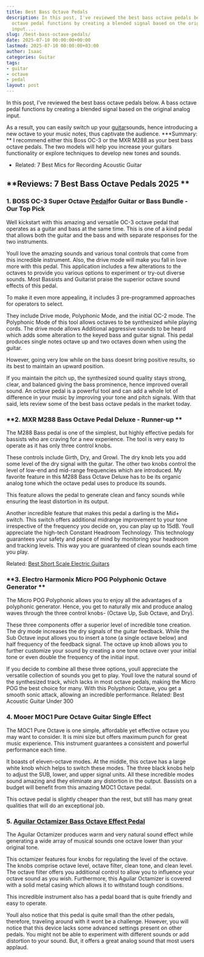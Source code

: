 ```yaml
---
title: Best Bass Octave Pedals
description: In this post, I've reviewed the best bass octave pedals below. A bass
  octave pedal functions by creating a blended signal based on the original analog
  input....
slug: /best-bass-octave-pedals/
date: 2025-07-10 00:00:00+00:00
lastmod: 2025-07-10 00:00:00+03:00
author: Isaac
categories: Guitar
tags:
- guitar
- octave
- pedal
layout: post
---
```

In this post, I've reviewed the best bass octave pedals below. A bass octave pedal functions by creating a blended signal based on the original analog input.

As a result, you can easily switch up your [guitar](https://pestpolicy.com/best-delay-pedals-for-guitar/)sounds, hence introducing a new octave to your music notes, thus captivate the audience. ***Summary: ** I recommend either this Boss OC-3 or the MXR M288 as your best bass octave pedals. The two models will help you increase your guitars functionality or explore techniques to develop new tones and sounds.

* Related: 7 Best Mics for Recording Acoustic Guitar

##  **Reviews: 7 Best Bass Octave Pedals 2025 **

###  **1. BOSS OC-3 Super Octave [Pedal](https://pestpolicy.com/best-bass-compressor-pedal/)for Guitar or Bass Bundle - Our Top Pick**

Well kickstart with this amazing and versatile OC-3 octave pedal that operates as a guitar and bass at the same time. This is one of a kind pedal that allows both the guitar and the bass and with separate responses for the two instruments.

Youll love the amazing sounds and various tonal controls that come from this incredible instrument. Also, the drive mode will make you fall in love more with this pedal. This application includes a few alterations to the octaves to provide you various options to experiment or try-out diverse sounds. Most Bassists and Guitarist praise the superior octave sound effects of this pedal.

To make it even more appealing, it includes 3 pre-programmed approaches for operators to select.

They include Drive mode, Polyphonic Mode, and the initial OC-2 mode. The Polyphonic Mode of this tool allows octaves to be synthesized while playing cords. The drive mode allows Additional aggressive sounds to be heard which adds some alteration to the keyed bass and guitar signal. This pedal produces single notes octave up and two octaves down when using the guitar.

However, going very low while on the bass doesnt bring positive results, so its best to maintain an upward position.

If you maintain the pitch up, the synthesized sound quality stays strong, clear, and balanced giving the bass prominence, hence improved overall sound. An octave pedal is a powerful tool and can add a whole lot of difference in your music by improving your tone and pitch signals. With that said, lets review some of the best bass octave pedals in the market today.

###  **2. MXR M288 Bass Octave Pedal Deluxe - Runner-up **

The M288 Bass pedal is one of the simplest, but highly effective pedals for bassists who are craving for a new experience. The tool is very easy to operate as it has only three control knobs.

These controls include Girth, Dry, and Growl. The dry knob lets you add some level of the dry signal with the guitar. The other two knobs control the level of low-end and mid-range frequencies which are introduced. My favorite feature in this M288 Bass Octave Deluxe has to be its organic analog tone which the octave pedal uses to produce its sounds.

This feature allows the pedal to generate clean and fancy sounds while ensuring the least distortion in its output.

Another incredible feature that makes this pedal a darling is the Mid+ switch. This switch offers additional midrange improvement to your tone irrespective of the frequency you decide on, you can play up to 15dB. Youll appreciate the high-tech Constant Headroom Technology. This technology guarantees your safety and peace of mind by monitoring your headroom and tracking levels. This way you are guaranteed of clean sounds each time you play.

Related: [Best Short Scale Electric Guitars](https://pestpolicy.com/best-short-scale-electric-guitars/)

###  **3. Electro Harmonix Micro POG Polyphonic Octave Generator **

The Micro POG Polyphonic allows you to enjoy all the advantages of a polyphonic generator. Hence, you get to naturally mix and produce analog waves through the three control knobs- (Octave Up, Sub Octave, and Dry).

These three components offer a superior level of incredible tone creation. The dry mode increases the dry signals of the guitar feedback. While the Sub Octave input allows you to insert a tone (a single octave below) and half frequency of the feedback signal. The octave up knob allows you to further customize your sound by creating a one tone octave over your initial tone or even double the frequency of the initial input.

If you decide to combine all these three options, youll appreciate the versatile collection of sounds you get to play. Youll love the natural sound of the synthesized track, which lacks in most octave pedals, making the Micro POG the best choice for many. With this Polyphonic Octave, you get a smooth sonic attack, allowing an incredible performance. Related: Best Acoustic Guitar Under 300

###  **4. Mooer MOC1 Pure Octave Guitar Single Effect**

The MOC1 Pure Octave is one simple, affordable yet effective octave you may want to consider. It is mini size but offers maximum punch for great music experience. This instrument guarantees a consistent and powerful performance each time.

It boasts of eleven-octave modes. At the middle, this octave has a large white knob which helps to switch these modes. The three black knobs help to adjust the SUB, lower, and upper signal units. All these incredible modes sound amazing and they eliminate any distortion in the output. Bassists on a budget will benefit from this amazing MOC1 Octave pedal.

This octave pedal is slightly cheaper than the rest, but still has many great qualities that will do an exceptional job.

### 5. [Aguilar Octamizer Bass Octave Effect Pedal](https://www.amazon.com/dp/B002MUALVY/?tag=p-policy-20)

The Aguilar Octamizer produces warm and very natural sound effect while generating a wide array of musical sounds one octave lower than your original tone.

This octamizer features four knobs for regulating the level of the octave. The knobs comprise octave level, octave filter, clean tone, and clean level. The octave filter offers you additional control to allow you to influence your octave sound as you wish. Furthermore, this Aguilar Octamizer is covered with a solid metal casing which allows it to withstand tough conditions.

This incredible instrument also has a pedal board that is quite friendly and easy to operate.

Youll also notice that this pedal is quite small than the other pedals, therefore, traveling around with it wont be a challenge. However, you will notice that this device lacks some advanced settings present on other pedals. You might not be able to experiment with different sounds or add distortion to your sound. But, it offers a great analog sound that most users applaud.